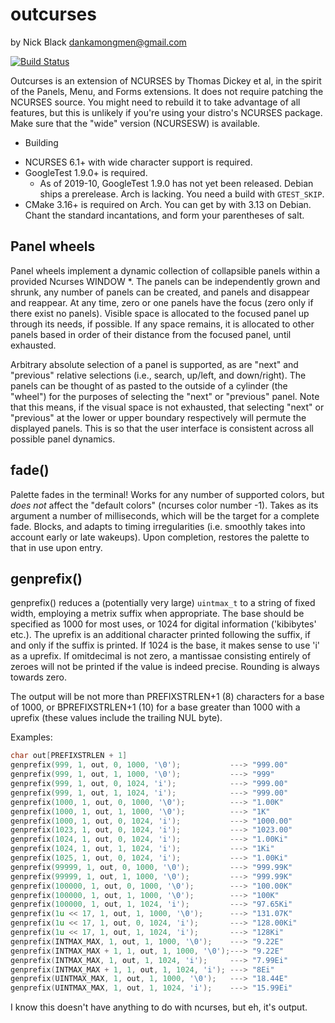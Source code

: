 # outcurses
by Nick Black <dankamongmen@gmail.com>

[![Build Status](https://drone.dsscaw.com:4443/api/badges/dankamongmen/outcurses/status.svg)](https://drone.dsscaw.com:4443/dankamongmen/outcurses)

Outcurses is an extension of NCURSES by Thomas Dickey et al, in the spirit of
the Panels, Menu, and Forms extensions. It does not require patching the
NCURSES source. You might need to rebuild it to take advantage of all features,
but this is unlikely if you're using your distro's NCURSES package. Make sure
that the "wide" version (NCURSESW) is available.

* Building

 - NCURSES 6.1+ with wide character support is required.
 - GoogleTest 1.9.0+ is required.
   - As of 2019-10, GoogleTest 1.9.0 has not yet been released. Debian ships
	 a prerelease. Arch is lacking. You need a build with `GTEST_SKIP`.
 - CMake 3.16+ is required on Arch. You can get by with 3.13 on Debian. Chant
   the standard incantations, and form your parentheses of salt.

## Panel wheels
Panel wheels implement a dynamic collection of collapsible panels within a
provided Ncurses WINDOW *. The panels can be independently grown and shrunk,
any number of panels can be created, and panels and disappear and reappear. At
any time, zero or one panels have the focus (zero only if there exist no
panels). Visible space is allocated to the focused panel up through its needs,
if possible. If any space remains, it is allocated to other panels based in
order of their distance from the focused panel, until exhausted.

Arbitrary absolute selection of a panel is supported, as are "next" and
"previous" relative selections (i.e., search, up/left, and down/right). The
panels can be thought of as pasted to the outside of a cylinder (the "wheel")
for the purposes of selecting the "next" or "previous" panel. Note that this
means, if the visual space is not exhausted, that selecting "next" or
"previous" at the lower or upper boundary respectively will permute the
displayed panels. This is so that the user interface is consistent across all
possible panel dynamics.

## fade()

Palette fades in the terminal! Works for any number of supported colors, but
*does not* affect the "default colors" (ncurses color number -1). Takes as its
argument a number of milliseconds, which will be the target for a complete
fade. Blocks, and adapts to timing irregularities (i.e. smoothly takes into
account early or late wakeups). Upon completion, restores the palette to that
in use upon entry.

## genprefix()

genprefix() reduces a (potentially very large) `uintmax_t` to a string of fixed
width, employing a metrix suffix when appropriate. The base should be specified
as 1000 for most uses, or 1024 for digital information ('kibibytes' etc.). The
uprefix is an additional character printed following the suffix, if and only if
the suffix is printed. If 1024 is the base, it makes sense to use 'i' as a
uprefix. If omitdecimal is not zero, a mantissae consisting entirely of zeroes
will not be printed if the value is indeed precise. Rounding is always towards
zero.

The output will be not more than PREFIXSTRLEN+1 (8) characters for a base of
1000, or BPREFIXSTRLEN+1 (10) for a base greater than 1000 with a uprefix
(these values include the trailing NUL byte).

Examples:

```C
char out[PREFIXSTRLEN + 1]
genprefix(999, 1, out, 0, 1000, '\0');           ---> "999.00"
genprefix(999, 1, out, 1, 1000, '\0');           ---> "999"
genprefix(999, 1, out, 0, 1024, 'i');            ---> "999.00"
genprefix(999, 1, out, 1, 1024, 'i');            ---> "999.00"
genprefix(1000, 1, out, 0, 1000, '\0');          ---> "1.00K"
genprefix(1000, 1, out, 1, 1000, '\0');          ---> "1K"
genprefix(1000, 1, out, 0, 1024, 'i');           ---> "1000.00"
genprefix(1023, 1, out, 0, 1024, 'i');           ---> "1023.00"
genprefix(1024, 1, out, 0, 1024, 'i');           ---> "1.00Ki"
genprefix(1024, 1, out, 1, 1024, 'i');           ---> "1Ki"
genprefix(1025, 1, out, 0, 1024, 'i');           ---> "1.00Ki"
genprefix(99999, 1, out, 0, 1000, '\0');         ---> "999.99K"
genprefix(99999, 1, out, 1, 1000, '\0');         ---> "999.99K"
genprefix(100000, 1, out, 0, 1000, '\0');        ---> "100.00K"
genprefix(100000, 1, out, 1, 1000, '\0');        ---> "100K"
genprefix(100000, 1, out, 1, 1024, 'i');         ---> "97.65Ki"
genprefix(1u << 17, 1, out, 1, 1000, '\0');      ---> "131.07K"
genprefix(1u << 17, 1, out, 0, 1024, 'i');       ---> "128.00Ki"
genprefix(1u << 17, 1, out, 1, 1024, 'i');       ---> "128Ki"
genprefix(INTMAX_MAX, 1, out, 1, 1000, '\0');    ---> "9.22E"
genprefix(INTMAX_MAX + 1, 1, out, 1, 1000, '\0');---> "9.22E"
genprefix(INTMAX_MAX, 1, out, 1, 1024, 'i');     ---> "7.99Ei"
genprefix(INTMAX_MAX + 1, 1, out, 1, 1024, 'i'); ---> "8Ei"
genprefix(UINTMAX_MAX, 1, out, 1, 1000, '\0');   ---> "18.44E"
genprefix(UINTMAX_MAX, 1, out, 1, 1024, 'i');    ---> "15.99Ei"
```

I know this doesn't have anything to do with ncurses, but eh, it's output.
